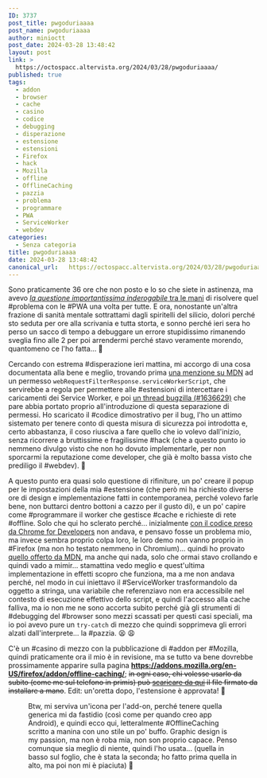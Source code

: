 ```yaml
---
ID: 3737
post_title: pwgoduriaaaa
post_name: pwgoduriaaaa
author: minioctt
post_date: 2024-03-28 13:48:42
layout: post
link: >
  https://octospacc.altervista.org/2024/03/28/pwgoduriaaaa/
published: true
tags:
  - addon
  - browser
  - cache
  - casino
  - codice
  - debugging
  - disperazione
  - estensione
  - estensioni
  - Firefox
  - hack
  - Mozilla
  - offline
  - OfflineCaching
  - pazzia
  - problema
  - programmare
  - PWA
  - ServiceWorker
  - webdev
categories:
  - Senza categoria
title: pwgoduriaaaa
date: 2024-03-28 13:48:42
canonical_url:   https://octospacc.altervista.org/2024/03/28/pwgoduriaaaa/
---
```

<!-- wp:paragraph -->
<p>Sono praticamente 36 ore che non posto e lo so che siete in astinenza, ma avevo <a href="https://octospacc.altervista.org/2024/03/26/pwtorturaaaa/"><em>la questione importantissima inderogabile</em> tra le mani</a> di risolvere quel #problema con le #PWA una volta per tutte. E ora, nonostante un'altra frazione di sanità mentale sottrattami dagli spiritelli del silicio, dolori perché sto seduta per ore alla scrivania e tutta storta, e sonno perché ieri sera ho perso un sacco di tempo a debuggare un errore stupidissimo rimanendo sveglia fino alle 2 per poi arrendermi perché stavo veramente morendo, quantomeno ce l'ho fatta... 🤯️</p>
<!-- /wp:paragraph -->

<!-- wp:paragraph -->
<p>Cercando con estrema #disperazione ieri mattina, mi accorgo di una cosa documentata alla bene e meglio, trovando prima <a href="https://developer.mozilla.org/en-US/docs/Mozilla/Add-ons/WebExtensions/API/webRequest/filterResponseData#permissions">una menzione su MDN</a> ad un permesso <code>webRequestFilterResponse.serviceWorkerScript</code>, che servirebbe a regola per permettere alle #estensioni di intercettare i caricamenti dei Service Worker, e poi <a href="https://bugzilla.mozilla.org/show_bug.cgi?id=1636629">un thread bugzilla (#1636629)</a> che pare abbia portato proprio all'introduzione di questa separazione di permessi. Ho scaricato il #codice dimostrativo per il bug, l'ho un attimo sistemato per tenere conto di questa misura di sicurezza poi introdotta e, certo abbastanza, il coso riusciva a fare quello che io volevo dall'inizio, senza ricorrere a bruttissime e fragilissime #hack (che a questo punto io nemmeno divulgo visto che non ho dovuto implementarle, per non sporcarmi la reputazione come developer, che già è molto bassa visto che prediligo il #webdev). 🔮️</p>
<!-- /wp:paragraph -->

<!-- wp:paragraph -->
<p>A questo punto era quasi solo questione di rifiniture, un po' creare il popup per le impostazioni della mia #estensione (che però mi ha richiesto diverse ore di design e implementazione fatti in contemporanea, perché volevo farle bene, non buttarci dentro bottoni a cazzo per il gusto di), e un po' capire come #programmare il worker che gestisce #cache e richieste di rete #offline. Solo che qui ho sclerato perché... inizialmente <a href="https://developer.chrome.com/docs/workbox/caching-strategies-overview/">con il codice preso da Chrome for Developers</a> non andava, e pensavo fosse un problema mio, ma invece sembra proprio colpa loro, le loro demo non vanno proprio in #Firefox (ma non ho testato nemmeno in Chromium)... quindi ho provato <a href="https://developer.mozilla.org/en-US/docs/Web/Progressive_web_apps/Guides/Caching">quello offerto da MDN</a>, ma anche qui nada, solo che ormai stavo crollando e quindi vado a mimir... stamattina vedo meglio e quest'ultima implementazione in effetti scopro che funziona, ma a me non andava perché, nel modo in cui iniettavo il #ServiceWorker trasformandolo da oggetto a stringa, una variabile che referenziavo non era accessibile nel contesto di esecuzione effettivo dello script, e quindi l'accesso alla cache falliva, ma io non me ne sono accorta subito perché già gli strumenti di #debugging del #browser sono mezzi scassati per questi casi speciali, ma io poi avevo pure un <code>try-catch</code> di mezzo che quindi sopprimeva gli errori alzati dall'interprete... la #pazzia. 😫️ 😩️</p>
<!-- /wp:paragraph -->

<!-- wp:paragraph -->
<p>C'è un #casino di mezzo con la pubblicazione di #addon per #Mozilla, quindi praticamente ora il mio è in revisione, ma se tutto va bene dovrebbe prossimamente apparire sulla pagina <a href="https://addons.mozilla.org/en-US/firefox/addon/offline-caching/"><strong>https://addons.mozilla.org/en-US/firefox/addon/offline-caching/</strong></a>; <s>in ogni caso, chi volesse usarlo da subito (come me sul telefono in primis) può <a href="https://matrix-client.matrix.org/_matrix/media/v3/download/matrix.org/hikmssPBxjQAIRCVaJAuRYLi">scaricare da qui</a> il file firmato da installare a mano</s>. Edit: un'oretta dopo, l'estensione è approvata! 💖️</p>
<!-- /wp:paragraph -->

<!-- wp:paragraph -->
<p></p>
<!-- /wp:paragraph -->

<!-- wp:image {"id":3739,"sizeSlug":"large","linkDestination":"none"} -->
<figure class="wp-block-image size-large"><img src="{{site.cdnurl}}/assets/uploads/2024/03/img_20240328_1323201462313101815308817-960x1280.jpg" alt="" class="wp-image-3739"/><figcaption class="wp-element-caption">Btw, mi serviva un'icona per l'add-on, perché tenere quella generica mi da fastidio (così come per quando creo app Android), e quindi ecco qui, letteralmente #OfflineCaching scritto a manina con uno stile un po' buffo. Graphic design is my passion, ma non è roba mia, non son proprio capace. Penso comunque sia meglio di niente, quindi l'ho usata... (quella in basso sul foglio, che è stata la seconda; ho fatto prima quella in alto, ma poi non mi è piaciuta) 😬️</figcaption></figure>
<!-- /wp:image -->